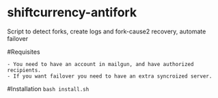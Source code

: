 # shiftcurrency-antifork
Script to detect forks, create logs and fork-cause2 recovery, automate failover

#Requisites

	- You need to have an account in mailgun, and have authorized recipients.
	- If you want failover you need to have an extra syncroized server.

#Installation
`bash install.sh`



